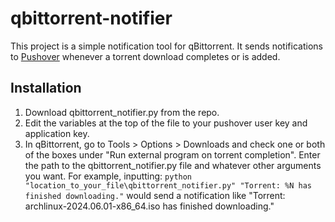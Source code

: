 # qbittorrent-notifier

This project is a simple notification tool for qBittorrent. It sends notifications to [Pushover](https://pushover.net/) whenever a torrent download completes or is added. 

## Installation

1. Download qbittorrent_notifier.py from the repo.
2. Edit the variables at the top of the file to your pushover user key and application key.
3. In qBittorrent, go to Tools > Options > Downloads and check one or both of the boxes under "Run external program on torrent completion". Enter the path to the qbittorrent_notifier.py file and whatever other arguments you want. For example, inputting: ``python "location_to_your_file\qbittorrent_notifier.py" "Torrent: %N has finished downloading."`` would send a notification like "Torrent: archlinux-2024.06.01-x86_64.iso has finished downloading."
